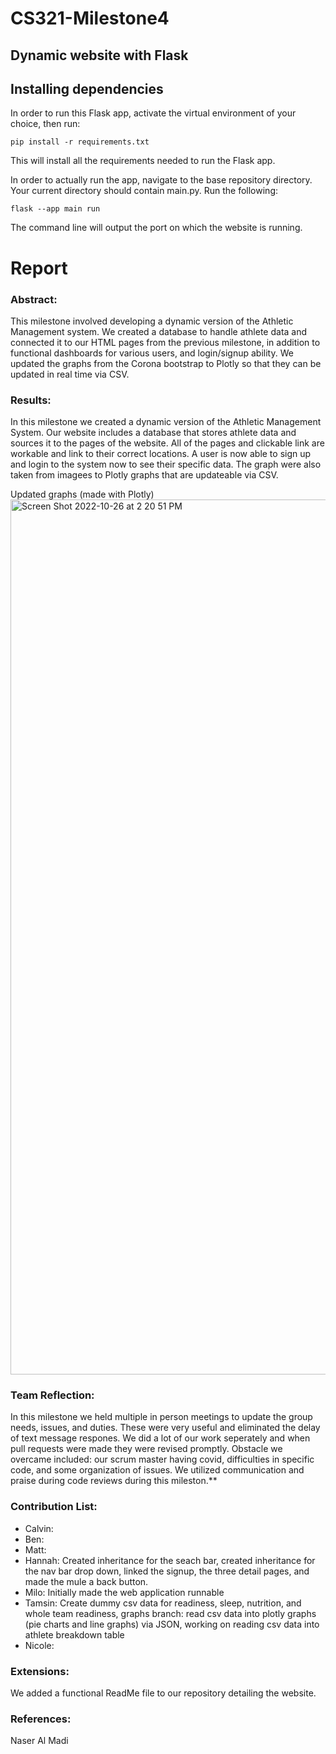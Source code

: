 # CS321-Milestone4
<h2>Dynamic website with Flask</h2>

## Installing dependencies

In order to run this Flask app, activate the virtual environment of your choice, then run:

`
pip install -r requirements.txt
`

This will install all the requirements needed to run the Flask app.

In order to actually run the app, navigate to the base repository directory. Your current directory should contain main.py. Run the following:

`
flask --app main run
`

The command line will output the port on which the website is running.

# Report

### Abstract: 
This milestone involved developing a dynamic version of the Athletic Management system.  We created a database to handle athlete data and connected it to our HTML pages from the previous milestone, in addition to functional dashboards for various users, and login/signup ability.  We updated the graphs from the Corona bootstrap to Plotly so that they can be updated in real time via CSV.

### Results: 
In this milestone we created a dynamic version of the Athletic Management System. Our website includes a database that stores athlete data and sources it to the pages of the website. All of the pages and clickable link are workable and link to their correct locations. A user is now able to sign up and login to the system now to see their specific data. The graph were also taken from imagees to Plotly graphs that are updateable via CSV.

Updated graphs (made with Plotly)
<img width="1400" alt="Screen Shot 2022-10-26 at 2 20 51 PM" src="https://user-images.githubusercontent.com/30237570/198105488-a48abcf9-deca-4104-b361-43537d8b5ca1.png">


### Team Reflection: 
In this milestone we held multiple in person meetings to update the group needs, issues, and duties. These were very useful and eliminated the delay of text message respones. We did a lot of our work seperately and when pull requests were made they were revised promptly. Obstacle we overcame included: our scrum master having covid, difficulties in specific code, and some organization of issues. We utilized communication and praise during code reviews during this mileston.**

### Contribution List: 
* Calvin:
* Ben:
* Matt:
* Hannah: Created inheritance for the seach bar, created inheritance for the nav bar drop down, linked the signup, the three detail pages, and made the mule a back button.
* Milo: Initially made the web application runnable
* Tamsin: Create dummy csv data for readiness, sleep, nutrition, and whole team readiness, graphs branch: read csv data into plotly graphs (pie charts and line graphs) via JSON, working on reading csv data into athlete breakdown table
* Nicole: 

### Extensions: 
We added a functional ReadMe file to our repository detailing the website.

### References: 
Naser Al Madi

